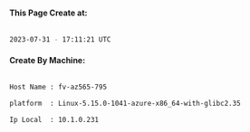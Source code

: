 
   
#### This Page Create at:

```bash

2023-07-31 - 17:11:21 UTC

```

#### Create By Machine:

```bash

Host Name : fv-az565-795

platform  : Linux-5.15.0-1041-azure-x86_64-with-glibc2.35

Ip Local  : 10.1.0.231

```

